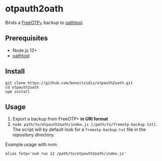 # otpauth2oath

Binds a [FreeOTP+](https://play.google.com/store/apps/details?id=org.liberty.android.freeotpplus&hl=en) backup to [oathtool](https://www.nongnu.org/oath-toolkit/man-oathtool.html).

## Prerequisites

* Node.js 12+
* [oathtool](https://www.nongnu.org/oath-toolkit/man-oathtool.html)

## Install

```shell
git clone https://github.com/benoitvidis/otpauth2oath.git
cd otpauth2oath
npm install
```

## Usage

1. Export a backup from FreeOTP+ **in URI format**
2. `node path/to/otpauth2oath/index.js [/path/to/freeotp-backup.txt]`. The script will by default look for a `freeotp-backup.txt` file in the repository directory.

Example usage with nvm:

```shell
alias fotp='nvm run 12 /path/to/otpauth2oath/index.js'
```

